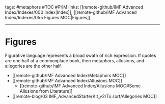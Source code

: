 tags: #metaphors #TOC #PKM
links: [[remote-github/IMF Advanced Index/Indexes/000 Index|Index]], [[remote-github/IMF Advanced Index/Indexes/055 Figures MOC|Figures]]

---
# Figures
Figurative language represents a broad swath of rich expression. If quotes are one half of a commonplace book, then metaphors, allusions, and allegories are the other half. 

- [[remote-github/IMF Advanced Index/Metaphors MOC]]
- [[remote-github/IMF Advanced Index/Allusions MOC]]
	- [[remote-github/IMF Advanced Index/Allusions MOC#Some Allusions from Literature]]
- [[remote-blog/03 IMF_AdvancedStarterKit_v2/To sort/Allegories MOC]]







